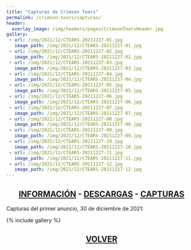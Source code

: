 ```yaml
---
title: "Capturas de Crimson Tears"
permalink: /crimson-tears/capturas/
header:
  overlay_image: /img/headers/pages/CrimsonTearsHeader.jpg
gallery:
 - url: /img/2021/12/CTEARS-20211227-01.jpg
   image_path: /img/2021/12/CTEARS-20211227-01.jpg
 - url: /img/2021/12/CTEARS-20211227-02.jpg
   image_path: /img/2021/12/CTEARS-20211227-02.jpg
 - url: /img/2021/12/CTEARS-20211227-03.jpg
   image_path: /img/2021/12/CTEARS-20211227-03.jpg
 - url: /img/2021/12/CTEARS-20211227-04.jpg
   image_path: /img/2021/12/CTEARS-20211227-04.jpg
 - url: /img/2021/12/CTEARS-20211227-05.jpg
   image_path: /img/2021/12/CTEARS-20211227-05.jpg
 - url: /img/2021/12/CTEARS-20211227-06.jpg
   image_path: /img/2021/12/CTEARS-20211227-06.jpg
 - url: /img/2021/12/CTEARS-20211227-07.jpg
   image_path: /img/2021/12/CTEARS-20211227-07.jpg
 - url: /img/2021/12/CTEARS-20211227-08.jpg
   image_path: /img/2021/12/CTEARS-20211227-08.jpg
 - url: /img/2021/12/CTEARS-20211227-09.jpg
   image_path: /img/2021/12/CTEARS-20211227-09.jpg
 - url: /img/2021/12/CTEARS-20211227-10.jpg
   image_path: /img/2021/12/CTEARS-20211227-10.jpg
 - url: /img/2021/12/CTEARS-20211227-11.jpg
   image_path: /img/2021/12/CTEARS-20211227-11.jpg
 - url: /img/2021/12/CTEARS-20211227-12.jpg
   image_path: /img/2021/12/CTEARS-20211227-12.jpg
---
```

<h2 style="text-align: center;"><strong><a href="/crimson-tears/informacion/">INFORMACIÓN</a> - <a href="/crimson-tears/descargar/">DESCARGAS</a> - <a href="/crimson-tears/capturas/">CAPTURAS</a></strong></h2>

Capturas del primer anuncio, 30 de diciembre de 2021:

{% include gallery %}

<h2 style="text-align: center;"><a href="/crimson-tears/"><strong>VOLVER</strong></a></h2>


